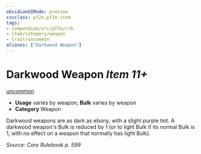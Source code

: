 ```yaml
---
obsidianUIMode: preview
cssclass: pf2e,pf2e-item
tags:
- compendium/src/pf2e/crb
- item/category/weapon
- trait/uncommon
aliases: ["Darkwood Weapon"]
---
```

# Darkwood Weapon *Item 11+*  
[uncommon](../../../Rules/traits/uncommon.md)  

- **Usage** varies by weapon; **Bulk** varies by weapon
- **Category** Weapon

Darkwood weapons are as dark as ebony, with a slight purple tint. A darkwood weapon's Bulk is reduced by 1 (or to light Bulk if its normal Bulk is 1, with no effect on a weapon that normally has light Bulk).

*Source: Core Rulebook p. 599*